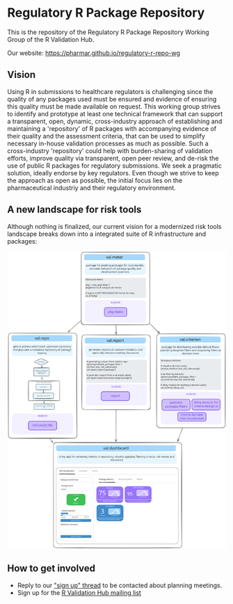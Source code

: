 # Regulatory R Package Repository

This is the repository of the Regulatory R Package Repository Working Group of the R Validation Hub.

Our website: https://pharmar.github.io/regulatory-r-repo-wg

## Vision

Using R in submissions to healthcare regulators is challenging since the 
quality of any packages used must be ensured and evidence of ensuring this
quality must be made available on request. 
This working group strives to identify and prototype at least one technical
framework that can support a transparent, open, dynamic, cross-industry approach
of establishing and maintaining a 'repository' of R packages with
accompanying evidence of their quality and the assessment criteria, that can be used to simplify necessary
in-house validation processes as much as possible.
Such a cross-industry 'repository' could help with burden-sharing of
validation efforts, improve quality via transparent, open peer review, and
de-risk the use of public R packages for regulatory submissions.
We seek a pragmatic solution, ideally endorse by key regulators.
Even though we strive to keep the approach as open as possible, the initial
focus lies on the pharmaceutical industriy and their regulatory environment. 

## A new landscape for risk tools

Although nothing is finalized, our current vision for a modernized risk tools
landscape breaks down into a integrated suite of R infrastructure and packages:

![](./assets/rvalhub-tools.svg "R Validation Hub Infrastructure & Packages Diagram")

## How to get involved

- Reply to our ["sign up" thread](https://github.com/pharmaR/regulatory-r-repo-wg/issues/1)
  to be contacted about planning meetings.
- Sign up for the [R Validation Hub mailing list](https://www.pharmar.org/contact/)
